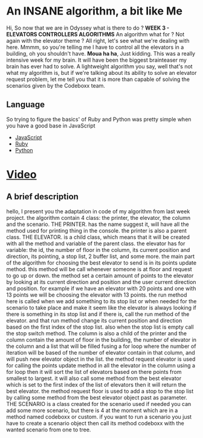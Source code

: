 # An **INSANE** algorithm, a bit like Me
Hi, So now that we are in Odyssey what is there to do ? **WEEK 3  - ELEVATORS CONTROLLERS ALGORITHMS** An algorithm what for ? Not again with the elevator theme ? All right, let's see what we're dealing with here. Mmmm, so you're telling me I have to control all the elevators in a building, oh you shouldn't have. **Moua ha ha**, Just kidding. This was a really intensive week for my brain. It will have been the biggest brainteaser my brain has ever had to solve. A lightweight algorithm you say, well that's not what my algorithm is, but if we're talking about its ability to solve an elevator request problem, let me tell you that it is more than capable of solving the scenarios given by the Codeboxx team.

## Language
So trying to figure the basics' of Ruby and Python was pretty simple when you have a good base in JavaScript

 - [JavaScript](https://www.javascript.com/)
 - [Ruby](https://www.ruby-lang.org/)
 - [Python](https://www.python.org/)
 
# [Video](https://youtu.be/VQ67JKKJKUE/)

## A brief description

 hello, I present you the adaptation in code of my algorithm from last week project. the algorithm contain 4 class: the printer, the elevator, the column and the scenario. THE PRINTER. has the name suggest it, will have all the method used for printing thing in the console. the printer is also a parent class. THE ELEVATOR. is a child class, which means that it will be created with all the method and variable of  the parent class.  the elevator has for variable: the id, the number of floor in the column, its current position and direction, its pointing, a stop list, 2 buffer list, and some more. the main part of the algorithm for choosing the best elevator to send is in its points update method. this method will be call whenever someone is at floor and request to go up or down. the method set a certain amount of points to the elevator by looking at its current direction and position and the user current direction and position. for example if we have an elevator with 20 points and one with 13 points we will be choosing the elevator with 13 points. the run method here is called when we add something to its stop list or when needed for the scenario to take place and make it seem like the elevator is always looking if there is something in its stop list and if there is, call the run method of the elevator. and that run method change its current position and direction based on the first index of the stop list. also when the stop list is empty call the stop switch method. The column is also a child of the printer and the column contain the amount of floor in the building, the number of elevator in the column and a list that will be filled fusing a for loop where the number of iteration will be based of the number of elevator contain in that column, and will push new elevator object in the list. the method request elevator is used for calling the points update method in all the elevator in the column using a for loop then it will sort the list of elevators based on there points from smallest to largest. it will also call some method from the best elevator which is set to the first index of the list of elevators then it will return the best elevator. the method request floor is used to add a stop to the stop list by calling some method from the best elevator object past as parameter. THE SCENARIO is a class created for the scenario used if needed you can add some more scenario, but there is 4 at the moment which are in a method named codeboxx or custom. if you want to run a scenario you just have to create a scenario object then call its method codeboxx with the wanted scenario from one to tree.